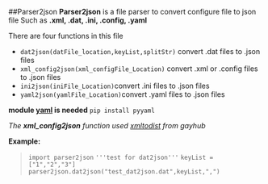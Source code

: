 ##Parser2json
**Parser2json** is a file parser to convert configure file to json file
Such as **.xml, .dat, .ini, .config, .yaml** 



There are four functions in this file

- `dat2json(datFile_location,keyList,splitStr)` convert .dat files to .json files
- `xml_config2json(xml_configFile_Location)` convert .xml or .config files to .json files
- `ini2json(iniFile_Location)`convert .ini files to .json files
- `yaml2json(yamlFile_Location)`convert .yaml files to .json files

**module [yaml](https://github.com/yaml/pyyaml) is needed**
`pip install pyyaml`


*The **xml_config2json** function used [xmltodist](https://github.com/martinblech/xmltodict) from gayhub*

**Example:**

>`import parser2json`
`'''test for dat2json'''`
`keyList = ["1","2","3"]`
`parser2json.dat2json("test_dat2json.dat",keyList,",")`

